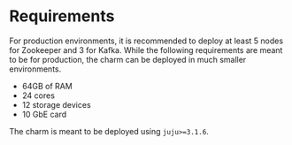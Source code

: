 # Requirements

For production environments, it is recommended to deploy at least 5 nodes for Zookeeper and 3 for Kafka. While the following requirements are meant to be for production, the charm can be deployed in much smaller environments.

- 64GB of RAM
- 24 cores
- 12 storage devices
- 10 GbE card

The charm is meant to be deployed using `juju>=3.1.6`.